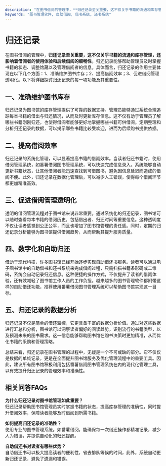 ```yaml
---
description: "在图书借阅的管理中，**归还记录至关重要，这不仅关乎书籍的流通和库存管理，还影响着借阅者的使用体验和后续借阅的顺畅性**。归还记录能够帮助管理员及时掌握书籍的状态、调整馆藏以及管理借阅者的信息。具体而言，归还记录的作用主要体现在以下几个方面：1、准确维护图书库存；2、提高借阅效率；3、促进借阅管理透明化。以下将详细探讨归还记录的每一项功能及其重要性。"
keywords: "图书管理软件, 自助借阅, 借书系统, 还书系统"
---
```

# 归还记录

在图书借阅的管理中，**归还记录至关重要，这不仅关乎书籍的流通和库存管理，还影响着借阅者的使用体验和后续借阅的顺畅性**。归还记录能够帮助管理员及时掌握书籍的状态、调整馆藏以及管理借阅者的信息。具体而言，归还记录的作用主要体现在以下几个方面：1、准确维护图书库存；2、提高借阅效率；3、促进借阅管理透明化。以下将详细探讨归还记录的每一项功能及其重要性。

## **一、准确维护图书库存**

归还记录为图书馆的库存管理提供了可靠的数据支持。管理员能够通过系统合理追踪每本书籍的借出与归还情况，从而及时更新库存信息。这不仅有助于管理员了解哪些书籍刚刚归还，也使得借阅者能够更好地掌握哪些书籍可供借阅。定期整理和分析归还记录的数据，可以揭示哪些书籍比较受欢迎，进而为后续购书提供依据。

## **二、提高借阅效率**

归还记录的系统化管理，可以显著提高书籍的借阅效率。当读者归还书籍时，使用借阅管理系统，如番薯借阅图书管理系统，可以快速完成信息录入。系统能够自动更新书籍状态，让其他借阅者能迅速查找到可借图书，避免因信息延迟而造成的借阅不便。此外，归还记录在数据化管理后，可以减少人工错误，使得每个借阅环节都更加精准高效。

## **三、促进借阅管理透明化**

透明的借阅管理流程对于图书馆来说非常重要。通过系统化的归还记录，图书馆可以随时查看每本书籍的借阅历史，包括借出者、归还时间等重要信息。这种透明度不仅让读者感觉到公正公平，而且也增加了图书馆管理的责任感。同时，定期的归还记录分析能够为图书馆提供借阅趋势，从而帮助其提升服务质量。

## **四、数字化和自助归还**

借助于现代科技，许多图书馆已经开始逐步实现自助借还书服务。读者可以通过电子图书馆中的自助借书和还书系统来完成借阅过程，只需扫描书籍条形码或二维码，系统会自动记录归还信息。这种便捷的操作方式，不仅提升了读者的借阅体验，还有效减轻了图书馆工作人员的工作负担。越来越多的图书管理软件都附带这样的自助借还功能，推荐使用番薯借阅图书管理系统可以帮助图书馆实现这一目标。

## **五、归还记录的数据分析**

归还记录不仅是简单的借还监控，它更具备丰富的数据分析价值。通过对这些数据进行汇总和分析，图书馆可以洞察读者偏好的阅读趋势，识别流行的书籍类型，以及预测未来的图书需求。这一信息能够帮助图书馆在购书决策时更加精准，从而优化书籍的采购和管理策略。

总结来看，归还记录在图书管理的过程中，无疑是一个不可或缺的部分。它不仅仅是数据的单纯记录，更是在全面提升图书馆服务及优化管理流程中的重要工具。因此，建议所有图书馆积极利用包括番薯借阅图书管理系统在内的现代化管理工具，以有效提升归还记录的管理效率和准确性。

## 相关问答FAQs

**为什么归还记录对图书馆管理如此重要？**  
归还记录帮助图书馆管理员实时掌握书籍的状态，提高库存管理的准确性，同时提升借阅效率，保障读者能够及时借阅到所需书籍。

**如何提高归还记录的准确性？**  
使用专业的图书管理系统，如番薯借阅，能确保每一次借还操作都精准记录，减少人为错误，并提供自动化的归还提醒。

**自助借还书对读者有哪些优势？**  
自助借还书可以极大提高读者的便利性，省去排队等候的时间，此外，系统自动更新归还记录，避免了遗漏和错误。
